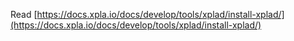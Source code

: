 Read [https://docs.xpla.io/docs/develop/tools/xplad/install-xplad/](https://docs.xpla.io/docs/develop/tools/xplad/install-xplad/)
